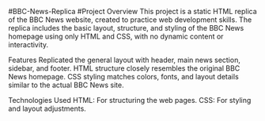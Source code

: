 #BBC-News-Replica
#Project Overview
This project is a static HTML replica of the BBC News website, created to practice web development skills. The replica includes the basic layout, structure, and styling of the BBC News homepage using only HTML and CSS, with no dynamic content or interactivity.

Features
Replicated the general layout with header, main news section, sidebar, and footer. HTML structure closely resembles the original BBC News homepage. CSS styling matches colors, fonts, and layout details similar to the actual BBC News site.

Technologies Used
HTML: For structuring the web pages. CSS: For styling and layout adjustments.
